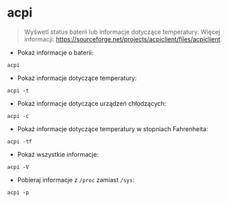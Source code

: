 # acpi

> Wyśwetl status baterii lub informacje dotyczące temperatury.
> Więcej informacji: <https://sourceforge.net/projects/acpiclient/files/acpiclient>.

- Pokaż informacje o baterii:

`acpi`

- Pokaż informacje dotyczące temperatury:

`acpi -t`

- Pokaż informacje dotyczące urządzeń chłodzących:

`acpi -c`

- Pokaż informacje dotyczące temperatury w stopniach Fahrenheita:

`acpi -tf`

- Pokaż wszystkie informacje:

`acpi -V`

- Pobieraj informacje z `/proc` zamiast `/sys`:

`acpi -p`
